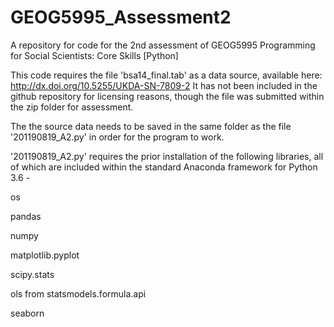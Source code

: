 # GEOG5995_Assessment2

A repository for code for the 2nd assessment of GEOG5995 Programming for Social Scientists: Core Skills [Python]

This code requires the file 'bsa14_final.tab' as a data source, available here: http://dx.doi.org/10.5255/UKDA-SN-7809-2 
It has not been included in the github repository for licensing reasons, though the file was submitted within the zip folder for assessment. 

The the source data needs to be saved in the same folder as the file '201190819_A2.py' in order for the program to work. 

'201190819_A2.py' requires the prior installation of the following libraries, all of which are included within the standard Anaconda framework for Python 3.6 -

os

pandas

numpy

matplotlib.pyplot

scipy.stats

ols from statsmodels.formula.api

seaborn



